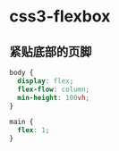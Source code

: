 # css3-flexbox

## 紧贴底部的页脚

```css
body {
  display: flex;
  flex-flow: column;
  min-height: 100vh;
}

main {
  flex: 1;
}
```

